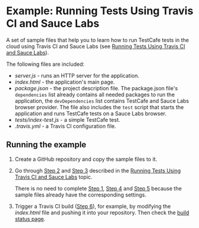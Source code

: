 # Example: Running Tests Using Travis CI and Sauce Labs

A set of sample files that help you to learn how to run TestCafe tests in the cloud using Travis CI and Sauce Labs (see [Running Tests Using Travis CI and Sauce Labs](http://devexpress.github.io/testcafe/documentation/recipes/running-tests-using-travis-ci-and-sauce-labs.html)).

The following files are included:

* *server.js* - runs an HTTP server for the application.
* *index.html* - the application's main page.
* *package.json* - the project description file. The package.json file's `dependencies` list already contains all needed packages to run the application, the `devDependencies` list contains TestCafe and Sauce Labs browser provider. The file also includes the `test` script that starts the application and runs TestCafe tests on a Sauce Labs browser.
* *tests/index-test.js* - a simple TestCafe test.
* *.travis.yml* - a Travis CI configuration file.

## Running the example

1. Create a GitHub repository and copy the sample files to it.
2. Go through [Step 2](http://devexpress.github.io/testcafe/documentation/recipes/running-tests-using-travis-ci-and-sauce-labs.html/#step-2---enable-travis-for-your-project) and [Step 3](http://devexpress.github.io/testcafe/documentation/recipes/running-tests-using-travis-ci-and-sauce-labs.html/#step-3---configure-travis-to-use-sauce-labs) described in the [Running Tests Using Travis CI and Sauce Labs](http://devexpress.github.io/testcafe/documentation/recipes/running-tests-using-travis-ci-and-sauce-labs.html/) topic.

     There is no need to complete [Step 1](http://devexpress.github.io/testcafe/documentation/recipes/running-tests-using-travis-ci-and-sauce-labs.html#step-1---install-testcafe-and-create-tests), [Step 4](http://devexpress.github.io/testcafe/documentation/recipes/running-tests-using-travis-ci-and-sauce-labs.html/#step-4---install-the-sauce-labs-browser-provider-plugin) and [Step 5](http://devexpress.github.io/testcafe/documentation/recipes/running-tests-using-travis-ci-and-sauce-labs.html/#step-5---add-the-test-script-to-packagejson) because the sample files already have the corresponding settings.

3. Trigger a Travis CI build ([Step 6](http://devexpress.github.io/testcafe/documentation/recipes/running-tests-using-travis-ci-and-sauce-labs.html/#step-6---trigger-a-travis-ci-build)), for example, by modifying the *index.html* file and pushing it into your repository. Then check the [build status page](https://travis-ci.org/repositories).